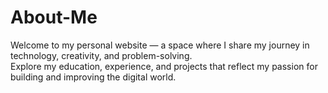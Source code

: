 # About-Me
Welcome to my personal website — a space where I share my journey in technology, creativity, and problem-solving.  
Explore my education, experience, and projects that reflect my passion for building and improving the digital world.
